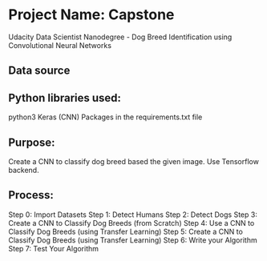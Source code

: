 # Project Name: Capstone
Udacity Data Scientist Nanodegree - Dog Breed Identification using Convolutional Neural Networks

## Data source
 

## Python libraries used:
   python3
   Keras (CNN)
   Packages in the requirements.txt file   

## Purpose:
Create a CNN to classify dog breed based the given image. 
Use Tensorflow backend.

## Process:
  Step 0: Import Datasets
  Step 1: Detect Humans
  Step 2: Detect Dogs
  Step 3: Create a CNN to Classify Dog Breeds (from Scratch)
  Step 4: Use a CNN to Classify Dog Breeds (using Transfer Learning)
  Step 5: Create a CNN to Classify Dog Breeds (using Transfer Learning)
  Step 6: Write your Algorithm
  Step 7: Test Your Algorithm
